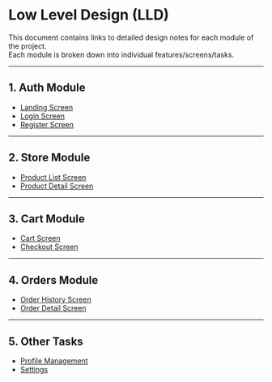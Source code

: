# Low Level Design (LLD)

This document contains links to detailed design notes for each module of the project.  
Each module is broken down into individual features/screens/tasks.  

---

## 1. Auth Module
- [Landing Screen](./screens/01_landing/README.md)
- [Login Screen](./screens/02_login/README.md)
- [Register Screen](./screens/03_register/README.md)

---

## 2. Store Module
- [Product List Screen](./docs/LLD/Store/ProductList.md)
- [Product Detail Screen](./docs/LLD/Store/ProductDetail.md)

---

## 3. Cart Module
- [Cart Screen](./docs/LLD/Cart/Cart.md)
- [Checkout Screen](./docs/LLD/Cart/Checkout.md)

---

## 4. Orders Module
- [Order History Screen](./docs/LLD/Orders/OrderHistory.md)
- [Order Detail Screen](./docs/LLD/Orders/OrderDetail.md)

---

## 5. Other Tasks
- [Profile Management](./docs/LLD/Profile/Profile.md)
- [Settings](./docs/LLD/Settings/Settings.md)
